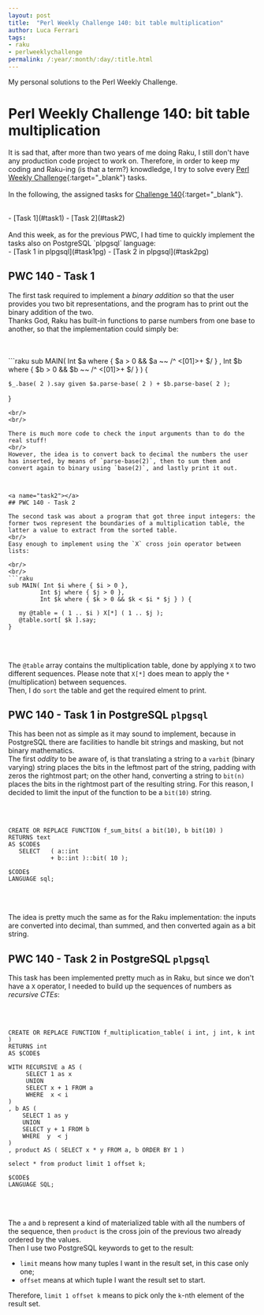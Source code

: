 ```yaml
---
layout: post
title:  "Perl Weekly Challenge 140: bit table multiplication"
author: Luca Ferrari
tags:
- raku
- perlweeklychallenge
permalink: /:year/:month/:day/:title.html
---
```

My personal solutions to the Perl Weekly Challenge.

# Perl Weekly Challenge 140: bit table multiplication

It is sad that, after more than two years of me doing Raku, I still don't have any production code project to work on.
Therefore, in order to keep my coding and Raku-ing (is that a term?) knowdledge, I try to solve every  [Perl Weekly Challenge](https://perlweeklychallenge.org/){:target="_blank"} tasks.
<br/>
<br/>
In the following, the assigned tasks for [Challenge 140](https://perlweeklychallenge.org/blog/perl-weekly-challenge-0140/){:target="_blank"}.

<br/>
- [Task 1](#task1)
- [Task 2](#task2)


<br/>
<br/>
And this week, as for the previous PWC, I had time to quickly implement the tasks also on PostgreSQL `plpgsql` language:
<br/>
- [Task 1 in plpgsql](#task1pg)
- [Task 2 in plpgsql](#task2pg)





<a name="task1"></a>
## PWC 140 - Task 1

The first task required to implement a *binary addition* so that the user provides you two bit representations, and the program has to print out the binary addition of the two.
<br/>
Thanks God, Raku has built-in functions to parse numbers from one base to another, so that the implementation could simply be:

<br/>
<br/>
```raku
sub MAIN( Int $a where { $a > 0 && $a ~~ /^ <[01]>+ $/ } ,
          Int $b where { $b > 0 && $b ~~ /^ <[01]>+ $/ } ) {

    $_.base( 2 ).say given $a.parse-base( 2 ) + $b.parse-base( 2 );
}

 ```
<br/>
<br/>

There is much more code to check the input arguments than to do the real stuff!
<br/>
However, the idea is to convert back to decimal the numbers the user has inserted, by means of `parse-base(2)`, then to sum them and convert again to binary using `base(2)`, and lastly print it out.



<a name="task2"></a>
## PWC 140 - Task 2

The second task was about a program that got three input integers: the former twos represent the boundaries of a multiplication table, the latter a value to extract from the sorted table.
<br/>
Easy enough to implement using the `X` cross join operator between lists:

<br/>
<br/>
```raku
sub MAIN( Int $i where { $i > 0 },
          Int $j where { $j > 0 },
          Int $k where { $k > 0 && $k < $i * $j } ) {

    my @table = ( 1 .. $i ) X[*] ( 1 .. $j );
    @table.sort[ $k ].say;
}

```
<br/>
<br/>

The `@table` array contains the multiplication table, done by applying `X` to two different sequences. Please note that `X[*]` does mean to apply the `*` (multiplication) between sequences.
<br/>
Then, I do `sort` the table and get the required elment to print.


<a name="task1pg"></a>
## PWC 140 - Task 1 in PostgreSQL `plpgsql`

This has been not as simple as it may sound to implement, because in PostgreSQL there are facilities to handle bit strings and masking, but not binary mathematics.
<br/>
The first *oddity* to be aware of, is that translating a string to a `varbit` (binary varying) string places the bits in the leftmost part of the string, padding with zeros the rightmost part; on the other hand, converting a string to `bit(n)` places the bits in the rightmost part of the resulting string. For this reason, I decided to limit the input of the function to be a `bit(10)` string.

<br/>
<br/>

``` plpgsql
CREATE OR REPLACE FUNCTION f_sum_bits( a bit(10), b bit(10) )
RETURNS text
AS $CODE$
   SELECT   ( a::int
            + b::int )::bit( 10 );

$CODE$
LANGUAGE sql;
```
<br/>
<br/>


The idea is pretty much the same as for the Raku implementation: the inputs are converted into decimal, than summed, and then converted again as a bit string.


<a name="task2pg"></a>
## PWC 140 - Task 2 in PostgreSQL `plpgsql`

This task has been implemented pretty much as in Raku, but since we don't have a `X` operator, I needed to build up the sequences of numbers as *recursive CTEs*:

<br/>
<br/>

``` plpgsql
CREATE OR REPLACE FUNCTION f_multiplication_table( i int, j int, k int )
RETURNS int
AS $CODE$

WITH RECURSIVE a AS (
     SELECT 1 as x
     UNION
     SELECT x + 1 FROM a
     WHERE  x < i
)
, b AS (
    SELECT 1 as y
    UNION
    SELECT y + 1 FROM b
    WHERE  y  < j
)
, product AS ( SELECT x * y FROM a, b ORDER BY 1 )

select * from product limit 1 offset k;

$CODE$
LANGUAGE SQL;

```
<br/>
<br/>

The `a` and `b` represent a kind of materialized table with all the numbers of the sequence, then `product` is the cross join of the previous two already ordered by the values.
<br/>
Then I use two PostgreSQL keywords to get to the result:
- `limit` means how many tuples I want in the result set, in this case only one;
- `offset` means at which tuple I want the result set to start.

Therefore, `limit 1 offset k` means to pick only the `k`-nth element of the result set.
